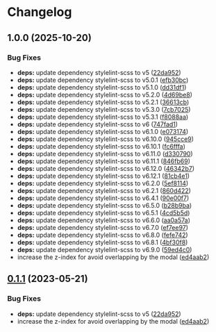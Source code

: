 # Changelog

## 1.0.0 (2025-10-20)


### Bug Fixes

* **deps:** update dependency stylelint-scss to v5 ([22da952](https://github.com/hbstack/snackbar/commit/22da9520acb0e91bbc310d6d0b0e587ea867eb70))
* **deps:** update dependency stylelint-scss to v5.0.1 ([efb30bc](https://github.com/hbstack/snackbar/commit/efb30bc6e2e6de91a9a4654faecf81d44c77360b))
* **deps:** update dependency stylelint-scss to v5.1.0 ([dd31df1](https://github.com/hbstack/snackbar/commit/dd31df11678537658ede510a07b4a37b982af62e))
* **deps:** update dependency stylelint-scss to v5.2.0 ([4d69be8](https://github.com/hbstack/snackbar/commit/4d69be8638c13ff6316f92037ef50109fd2f77ee))
* **deps:** update dependency stylelint-scss to v5.2.1 ([36613cb](https://github.com/hbstack/snackbar/commit/36613cb2933864fd0d836a9947c6f5b2ee793c03))
* **deps:** update dependency stylelint-scss to v5.3.0 ([7cb7025](https://github.com/hbstack/snackbar/commit/7cb70257a07fe68f0bd1f7120d9a668c7bc01cf1))
* **deps:** update dependency stylelint-scss to v5.3.1 ([f8088aa](https://github.com/hbstack/snackbar/commit/f8088aa27cce283d74faa21149c8f725f95793e9))
* **deps:** update dependency stylelint-scss to v6 ([747fad1](https://github.com/hbstack/snackbar/commit/747fad10e33baca141f4dc293cf78c350ad04fc0))
* **deps:** update dependency stylelint-scss to v6.1.0 ([e073174](https://github.com/hbstack/snackbar/commit/e0731745f4e4613d016917ab4e8a61e2353f2cf5))
* **deps:** update dependency stylelint-scss to v6.10.0 ([945cce9](https://github.com/hbstack/snackbar/commit/945cce91f11ef9e9826af83014a267509ccb2147))
* **deps:** update dependency stylelint-scss to v6.10.1 ([fc6fffa](https://github.com/hbstack/snackbar/commit/fc6fffa98ef97afe9c2255125726dcac84a450e5))
* **deps:** update dependency stylelint-scss to v6.11.0 ([d330790](https://github.com/hbstack/snackbar/commit/d33079002311c1d5b54b6c1c654bb8a766e89016))
* **deps:** update dependency stylelint-scss to v6.11.1 ([846fb69](https://github.com/hbstack/snackbar/commit/846fb69e29ddb16152ec7f9cb4a36280d89c12f6))
* **deps:** update dependency stylelint-scss to v6.12.0 ([46342b7](https://github.com/hbstack/snackbar/commit/46342b76ceaa0a3f3695a90299366a700785e081))
* **deps:** update dependency stylelint-scss to v6.12.1 ([81cb4e1](https://github.com/hbstack/snackbar/commit/81cb4e1bc666f447f4eaf67836c4052f8fc81476))
* **deps:** update dependency stylelint-scss to v6.2.0 ([5ef8114](https://github.com/hbstack/snackbar/commit/5ef8114e5200dac3427bcaad77aa31933412e709))
* **deps:** update dependency stylelint-scss to v6.2.1 ([860d422](https://github.com/hbstack/snackbar/commit/860d422fedafb2963af2c8e22be08e0ee0c6b2a1))
* **deps:** update dependency stylelint-scss to v6.4.1 ([90e00f7](https://github.com/hbstack/snackbar/commit/90e00f756cdd4061c10de8c9216919a281718ba2))
* **deps:** update dependency stylelint-scss to v6.5.0 ([b28b9ba](https://github.com/hbstack/snackbar/commit/b28b9ba3d3c611c8f59ecfe73910db4ade4dd495))
* **deps:** update dependency stylelint-scss to v6.5.1 ([4cd5b5d](https://github.com/hbstack/snackbar/commit/4cd5b5d1e2ddc681687dbb02a0cb58b38c329644))
* **deps:** update dependency stylelint-scss to v6.6.0 ([aa0a57a](https://github.com/hbstack/snackbar/commit/aa0a57aceabfdb4c8cafde19fa081a057bd3cf41))
* **deps:** update dependency stylelint-scss to v6.7.0 ([ef7ee97](https://github.com/hbstack/snackbar/commit/ef7ee9765efeca09c1ac265db73a464dd905b76c))
* **deps:** update dependency stylelint-scss to v6.8.0 ([fefe742](https://github.com/hbstack/snackbar/commit/fefe742169628b12d206c7d31d78c240429c5366))
* **deps:** update dependency stylelint-scss to v6.8.1 ([4bf30f8](https://github.com/hbstack/snackbar/commit/4bf30f80b9aa31c1ecac26d836c3b2d5c3e13d3d))
* **deps:** update dependency stylelint-scss to v6.9.0 ([59ed4c0](https://github.com/hbstack/snackbar/commit/59ed4c0ceebde3eef81c58968c3183e36166a9c1))
* increase the z-index for avoid overlapping by the modal ([ed4aab2](https://github.com/hbstack/snackbar/commit/ed4aab29cf1f2e41df533bf5e0dc1e296f2d095f))

## [0.1.1](https://github.com/hbstack/snackbar/compare/v0.1.0...v0.1.1) (2023-05-21)


### Bug Fixes

* **deps:** update dependency stylelint-scss to v5 ([22da952](https://github.com/hbstack/snackbar/commit/22da9520acb0e91bbc310d6d0b0e587ea867eb70))
* increase the z-index for avoid overlapping by the modal ([ed4aab2](https://github.com/hbstack/snackbar/commit/ed4aab29cf1f2e41df533bf5e0dc1e296f2d095f))
